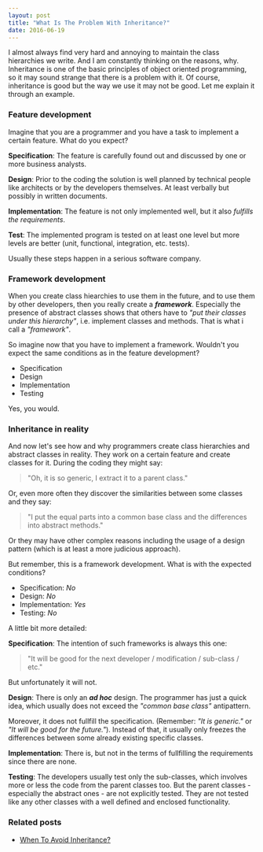 ```yaml
---
layout: post
title: "What Is The Problem With Inheritance?"
date: 2016-06-19
---
```

I almost always find very hard and annoying to maintain the class hierarchies we write. And I am constantly thinking on the reasons, why. Inheritance is one of the basic principles of object oriented programming, so it may sound strange that there is a problem with it. Of course, inheritance is good but the way we use it may not be good. Let me explain it through an example.

### Feature development

Imagine that you are a programmer and you have a task to implement a certain feature. What do you expect?

**Specification**: The feature is carefully found out and discussed by one or more business analysts.

**Design**: Prior to the coding the solution is well planned by technical people like architects or by the developers themselves. At least verbally but possibly in written documents.

**Implementation**: The feature is not only implemented well, but it also *fulfills the requirements*.

**Test**: The implemented program is tested on at least one level but more levels are better (unit, functional, integration, etc. tests).

Usually these steps happen in a serious software company.

### Framework development

When you create class hiearchies to use them in the future, and to use them by other developers, then you really create a ***framework***. Especially the presence of abstract classes shows that others have to *"put their classes under this hierarchy"*, i.e. implement classes and methods. That is what i call a *"framework"*.

So imagine now that you have to implement a framework. Wouldn't you expect the same conditions as in the feature development?

* Specification
* Design
* Implementation
* Testing

Yes, you would.

### Inheritance in reality

And now let's see how and why programmers create class hierarchies and abstract classes in reality. They work on a certain feature and create classes for it. During the coding they might say:

> "Oh, it is so generic, I extract it to a parent class."

Or, even more often they discover the similarities between some classes and they say:

> "I put the equal parts into a common base class and the differences into abstract methods."

Or they may have other complex reasons including the usage of a design pattern (which is at least a more judicious approach).

But remember, this is a framework development. What is with the expected conditions?

* Specification: *No*
* Design: *No*
* Implementation: *Yes*
* Testing: *No*

A little bit more detailed:

**Specification**: The intention of such frameworks is always this one:

> "It will be good for the next developer / modification / sub-class / etc."

But unfortunately it will not.

**Design**: There is only an ***ad hoc*** design. The programmer has just a quick idea, which usually does not exceed the *"common base class"* antipattern.

Moreover, it does not fullfill the specification. (Remember: *"It is generic."* or *"It will be good for the future."*). Instead of that, it usually only freezes the differences between some already existing specific classes.

**Implementation**: There is, but not in the terms of fullfilling the requirements since there are none.

**Testing**: The developers usually test only the sub-classes, which involves more or less the code from the parent classes too. But the parent classes - especially the abstract ones - are not explicitly tested. They are not tested like any other classes with a well defined and enclosed functionality.

### Related posts

* [When To Avoid Inheritance?](http://petozoltan.github.io/2016/06/18/when-to-avoid-inheritance.html)
